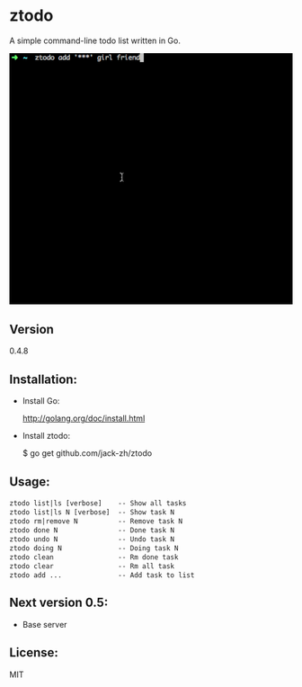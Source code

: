 # ztodo 

A simple command-line todo list written in Go.

![](doc/ztodo.gif)

## Version

0.4.8

## Installation:

+ Install Go:
  
  http://golang.org/doc/install.html

+ Install ztodo:
  
  $ go get github.com/jack-zh/ztodo

## Usage:

    ztodo list|ls [verbose]    -- Show all tasks
    ztodo list|ls N [verbose]  -- Show task N
    ztodo rm|remove N          -- Remove task N
    ztodo done N               -- Done task N
    ztodo undo N               -- Undo task N
    ztodo doing N              -- Doing task N
    ztodo clean                -- Rm done task
    ztodo clear                -- Rm all task
    ztodo add ...              -- Add task to list

## Next version 0.5:

+ Base server

## License:

 MIT
